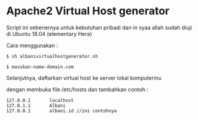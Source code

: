 # Apache2 Virtual Host generator

Script ini sebenernya untuk kebutuhan pribadi dan in syaa allah sudah diuji di Ubuntu 18.04 (elementary Hera)


Cara menggunakan :

    $ sh albanivirtualhostgenerator.sh
    
    $ masukan-nama-domain.com

  
Selanjutnya, daftarkan virtual host ke server lokal komputermu

dengan membuka file /etc/hosts dan tambahkan contoh :

    127.0.0.1       localhost
    127.0.1.1       Albani
    127.0.0.1       albani.id //ini contohnya
